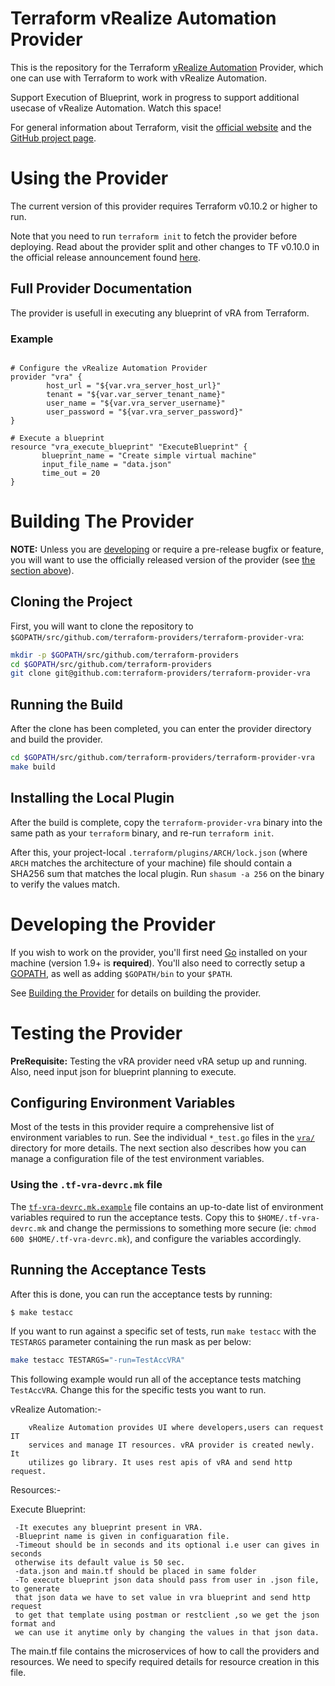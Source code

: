 # Terraform vRealize Automation Provider

This is the repository for the Terraform [vRealize Automation][1] Provider, which one can use
with Terraform to work with vRealize Automation.

[1]: https://www.vmware.com/products/vrealize-automation.html

Support Execution of Blueprint, work in progress to support additional usecase of vRealize Automation.
Watch this space!

For general information about Terraform, visit the [official website][3] and the
[GitHub project page][4].

[3]: https://terraform.io/
[4]: https://github.com/hashicorp/terraform

# Using the Provider

The current version of this provider requires Terraform v0.10.2 or higher to
run.

Note that you need to run `terraform init` to fetch the provider before
deploying. Read about the provider split and other changes to TF v0.10.0 in the
official release announcement found [here][4].

[4]: https://www.hashicorp.com/blog/hashicorp-terraform-0-10/

## Full Provider Documentation

The provider is usefull in executing any blueprint of vRA from Terraform.

### Example
```hcl

# Configure the vRealize Automation Provider
provider "vra" {
        host_url = "${var.vra_server_host_url}"
        tenant = "${var.var_server_tenant_name}"
        user_name = "${var.vra_server_username}"
        user_password = "${var.vra_server_password}"
}

# Execute a blueprint
resource "vra_execute_blueprint" "ExecuteBlueprint" {
       blueprint_name = "Create simple virtual machine"
       input_file_name = "data.json"
       time_out = 20
}
```

# Building The Provider

**NOTE:** Unless you are [developing][7] or require a pre-release bugfix or feature,
you will want to use the officially released version of the provider (see [the
section above][8]).

[7]: #developing-the-provider
[8]: #using-the-provider


## Cloning the Project

First, you will want to clone the repository to
`$GOPATH/src/github.com/terraform-providers/terraform-provider-vra`:

```sh
mkdir -p $GOPATH/src/github.com/terraform-providers
cd $GOPATH/src/github.com/terraform-providers
git clone git@github.com:terraform-providers/terraform-provider-vra
```

## Running the Build

After the clone has been completed, you can enter the provider directory and
build the provider.

```sh
cd $GOPATH/src/github.com/terraform-providers/terraform-provider-vra
make build
```

## Installing the Local Plugin

After the build is complete, copy the `terraform-provider-vra` binary into
the same path as your `terraform` binary, and re-run `terraform init`.

After this, your project-local `.terraform/plugins/ARCH/lock.json` (where `ARCH`
matches the architecture of your machine) file should contain a SHA256 sum that
matches the local plugin. Run `shasum -a 256` on the binary to verify the values
match.

# Developing the Provider

If you wish to work on the provider, you'll first need [Go][9] installed on your
machine (version 1.9+ is **required**). You'll also need to correctly setup a
[GOPATH][10], as well as adding `$GOPATH/bin` to your `$PATH`.

[9]: https://golang.org/
[10]: http://golang.org/doc/code.html#GOPATH

See [Building the Provider][11] for details on building the provider.

[11]: #building-the-provider

# Testing the Provider

**PreRequisite:** Testing the vRA provider need vRA setup up and running. Also, need input json for blueprint planning to execute.

## Configuring Environment Variables

Most of the tests in this provider require a comprehensive list of environment
variables to run. See the individual `*_test.go` files in the
[`vra/`](vra/) directory for more details. The next section also
describes how you can manage a configuration file of the test environment
variables.

### Using the `.tf-vra-devrc.mk` file

The [`tf-vra-devrc.mk.example`](tf-vra-devrc.mk.example) file contains
an up-to-date list of environment variables required to run the acceptance
tests. Copy this to `$HOME/.tf-vra-devrc.mk` and change the permissions to
something more secure (ie: `chmod 600 $HOME/.tf-vra-devrc.mk`), and
configure the variables accordingly.

## Running the Acceptance Tests

After this is done, you can run the acceptance tests by running:

```sh
$ make testacc
```

If you want to run against a specific set of tests, run `make testacc` with the
`TESTARGS` parameter containing the run mask as per below:

```sh
make testacc TESTARGS="-run=TestAccVRA"
```

This following example would run all of the acceptance tests matching
`TestAccVRA`. Change this for the specific tests you want to
run.



vRealize Automation:-
      
        vRealize Automation provides UI where developers,users can request IT 
        services and manage IT resources. vRA provider is created newly. It 
        utilizes go library. It uses rest apis of vRA and send http request.   


Resources:-

Execute Blueprint:

     -It executes any blueprint present in VRA.
     -Blueprint name is given in configuaration file.
     -Timeout should be in seconds and its optional i.e user can gives in seconds 
     otherwise its default value is 50 sec.
     -data.json and main.tf should be placed in same folder
     -To execute blueprint json data should pass from user in .json file, to generate 
     that json data we have to set value in vra blueprint and send http request
     to get that template using postman or restclient ,so we get the json format and 
     we can use it anytime only by changing the values in that json data.

The main.tf file contains the microservices of how to call the providers and resources. We need to specify required details for resource creation in this file.